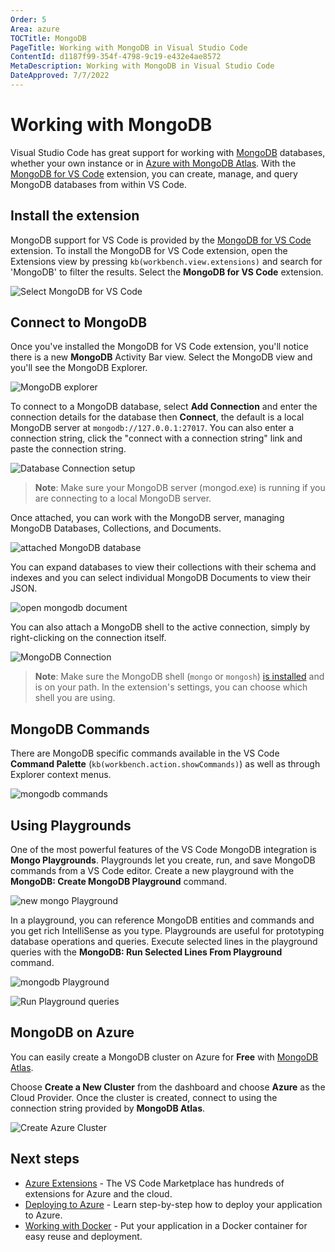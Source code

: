 ```yaml
---
Order: 5
Area: azure
TOCTitle: MongoDB
PageTitle: Working with MongoDB in Visual Studio Code
ContentId: d1187f99-354f-4798-9c19-e432e4ae8572
MetaDescription: Working with MongoDB in Visual Studio Code
DateApproved: 7/7/2022
---
```

# Working with MongoDB

Visual Studio Code has great support for working with [MongoDB](https://www.mongodb.com/what-is-mongodb) databases, whether your own instance or in [Azure with MongoDB Atlas](https://www.mongodb.com/cloud/atlas/azure-mongodb?utm_campaign=marketplace&utm_source=&utm_medium=marketplace). With the [MongoDB for VS Code](https://marketplace.visualstudio.com/items?itemName=mongodb.mongodb-vscode) extension, you can create, manage, and query MongoDB databases from within VS Code.

## Install the extension

MongoDB support for VS Code is provided by the [MongoDB for VS Code](https://marketplace.visualstudio.com/items?itemName=mongodb.mongodb-vscode) extension. To install the MongoDB for VS Code extension, open the Extensions view by pressing `kb(workbench.view.extensions)` and search for 'MongoDB' to filter the results. Select the **MongoDB for VS Code** extension.

![Select MongoDB for VS Code](images/mongodb/install-cosmosdb-extension.png)

## Connect to MongoDB

Once you've installed the MongoDB for VS Code extension, you'll notice there is a new **MongoDB** Activity Bar view. Select the MongoDB view and you'll see the MongoDB Explorer.

![MongoDB explorer](images/mongodb/cosmosdb-explorer.png)

To connect to a MongoDB database, select **Add Connection** and enter the connection details for the database then **Connect**, the default is a local MongoDB server at `mongodb://127.0.0.1:27017`. You can also enter a connection string, click the "connect with a connection string" link and paste the connection string.

![Database Connection setup](images/mongodb/attach-database-account.png)

>**Note**: Make sure your MongoDB server (mongod.exe) is running if you are connecting to a local MongoDB server.

Once attached, you can work with the MongoDB server, managing MongoDB Databases, Collections, and Documents.

![attached MongoDB database](images/mongodb/attached-mongodb-database.png)

You can expand databases to view their collections with their schema and indexes and you can select individual MongoDB Documents to view their JSON.

![open mongodb document](images/mongodb/open-document.png)

You can also attach a MongoDB shell to the active connection, simply by right-clicking on the connection itself.

![MongoDB Connection](images/mongodb/connection.png)

>**Note**: Make sure the MongoDB shell (`mongo` or `mongosh`) [is installed](https://docs.mongodb.com/mongodb-shell/install#mdb-shell-install) and is on your path. In the extension's settings, you can choose which shell you are using.

## MongoDB Commands

There are MongoDB specific commands available in the VS Code **Command Palette** (`kb(workbench.action.showCommands)`) as well as through Explorer context menus.

![mongodb commands](images/mongodb/mongodb-commands.png)

## Using Playgrounds

One of the most powerful features of the VS Code MongoDB integration is **Mongo Playgrounds**. Playgrounds let you create, run, and save MongoDB commands from a VS Code editor. Create a new playground with the **MongoDB: Create MongoDB Playground** command.

![new mongo Playground](images/mongodb/new-mongo-scrapbook.png)

In a playground, you can reference MongoDB entities and commands and you get rich IntelliSense as you type. Playgrounds are useful for prototyping database operations and queries. Execute selected lines in the playground queries with the **MongoDB: Run Selected Lines From Playground** command.

![mongodb Playground](images/mongodb/scrapbook.png)

![Run Playground queries](images/mongodb/run-playground.png)

## MongoDB on Azure

You can easily create a MongoDB cluster on Azure for **Free** with [MongoDB Atlas](https://www.mongodb.com/cloud/atlas/signup?utm_campaign=marketplace&utm_source=signup&utm_medium=marketplace).

Choose **Create a New Cluster** from the dashboard and choose **Azure** as the Cloud Provider. Once the cluster is created, connect to using the connection string provided by **MongoDB Atlas**.

![Create Azure Cluster](images/mongodb/create-azure-cluster.png)

## Next steps

* [Azure Extensions](/docs/azure/extensions.md) - The VS Code Marketplace has hundreds of extensions for Azure and the cloud.
* [Deploying to Azure](/docs/azure/deployment.md) - Learn step-by-step how to deploy your application to Azure.
* [Working with Docker](/docs/azure/docker.md) - Put your application in a Docker container for easy reuse and deployment.
